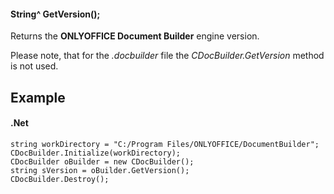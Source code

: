 #### String^ GetVersion();

Returns the **ONLYOFFICE Document Builder** engine version.

Please note, that for the *.docbuilder* file the *CDocBuilder.GetVersion* method is not used.

## Example

#### .Net

```
string workDirectory = "C:/Program Files/ONLYOFFICE/DocumentBuilder";
CDocBuilder.Initialize(workDirectory);
CDocBuilder oBuilder = new CDocBuilder();
string sVersion = oBuilder.GetVersion();
CDocBuilder.Destroy();
```
